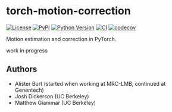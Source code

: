 # torch-motion-correction

[![License](https://img.shields.io/pypi/l/torch-motion-correction.svg?color=green)](https://github.com/teamtomo/torch-motion-correction/raw/main/LICENSE)
[![PyPI](https://img.shields.io/pypi/v/torch-motion-correction.svg?color=green)](https://pypi.org/project/torch-motion-correction)
[![Python Version](https://img.shields.io/pypi/pyversions/torch-motion-correction.svg?color=green)](https://python.org)
[![CI](https://github.com/teamtomo/torch-motion-correction/actions/workflows/ci.yml/badge.svg)](https://github.com/teamtomo/torch-motion-correction/actions/workflows/ci.yml)
[![codecov](https://codecov.io/gh/teamtomo/torch-motion-correction/branch/main/graph/badge.svg)](https://codecov.io/gh/teamtomo/torch-motion-correction)

Motion estimation and correction in PyTorch.

work in progress

## Authors

- Alister Burt (started when working at MRC-LMB, continued at Genentech)
- Josh Dickerson (UC Berkeley)
- Matthew Giammar (UC Berkeley)


